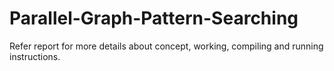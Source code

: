 # Parallel-Graph-Pattern-Searching

Refer report for more details about concept, working, compiling and running instructions.
